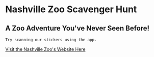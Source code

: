 # **Nashville Zoo Scavenger Hunt**

## A Zoo Adventure You've Never Seen Before!

```With the Nashville Zoo Scavenger Hunt, you'll be able to have a whole new zoo experience. Travel around the zoo and quiz yourself on what you've learned. Experience the animals in a whole new way with Augmented Reality.
Try scanning our stickers using the app. 
```

[Visit the Nashville Zoo's Website Here](https://www.nashvillezoo.org/) 

 
